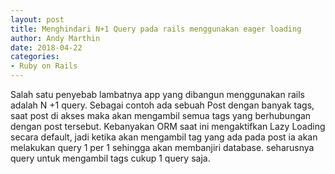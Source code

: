 ```yaml
---
layout: post
title: Menghindari N+1 Query pada rails menggunakan eager loading
author: Andy Marthin
date: 2018-04-22
categories:
- Ruby on Rails
---
```


Salah satu penyebab lambatnya app yang dibangun menggunakan rails adalah N +1 query.
Sebagai contoh ada sebuah Post dengan banyak tags, saat post di akses maka akan mengambil semua tags yang berhubungan dengan post tersebut. Kebanyakan ORM saat ini mengaktifkan Lazy Loading secara default, jadi ketika akan mengambil tag yang ada pada post ia akan melakukan query 1 per 1 sehingga akan membanjiri database. seharusnya query untuk mengambil tags cukup 1 query saja.

<!--more-->
